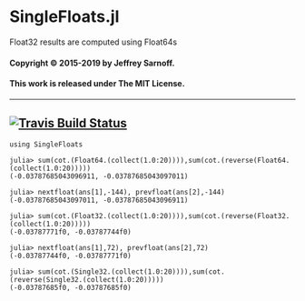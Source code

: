 # SingleFloats.jl
Float32 results are computed using Float64s

#### Copyright © 2015-2019 by Jeffrey Sarnoff.
####  This work is released under The MIT License.

----
[![Travis Build Status](https://travis-ci.org/JeffreySarnoff/SingleFloats.jl.svg?branch=master)](https://travis-ci.org/JeffreySarnoff/SingleFloats.jl)
----

```
using SingleFloats

julia> sum(cot.(Float64.(collect(1.0:20)))),sum(cot.(reverse(Float64.(collect(1.0:20)))))
(-0.03787685043096911, -0.03787685043097011)

julia> nextfloat(ans[1],-144), prevfloat(ans[2],-144)
(-0.03787685043097011, -0.03787685043096911)

julia> sum(cot.(Float32.(collect(1.0:20)))),sum(cot.(reverse(Float32.(collect(1.0:20)))))
(-0.03787771f0, -0.03787744f0)

julia> nextfloat(ans[1],72), prevfloat(ans[2],72)
(-0.03787744f0, -0.03787771f0)

julia> sum(cot.(Single32.(collect(1.0:20)))),sum(cot.(reverse(Single32.(collect(1.0:20)))))
(-0.03787685f0, -0.03787685f0)

```
